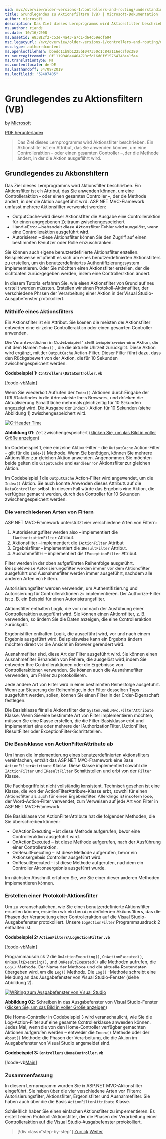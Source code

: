 ```yaml
---
uid: mvc/overview/older-versions-1/controllers-and-routing/understanding-action-filters-vb
title: Grundlegendes zu Aktionsfiltern (VB) | Microsoft-Dokumentation
author: microsoft
description: Das Ziel dieses Lernprogramms wird Aktionsfilter beschrieben. Ein Aktionsfilter ist ein Attribut, das Sie auf eine Controlleraktion – oder einen gesamten Controller anwenden können...
ms.author: riande
ms.date: 10/16/2008
ms.assetid: e83812f2-c53e-4a43-a7c1-d64c59ecf694
msc.legacyurl: /mvc/overview/older-versions-1/controllers-and-routing/understanding-action-filters-vb
msc.type: authoredcontent
ms.openlocfilehash: bbedc11b9b1225b1047350c1c84a116ecef0c380
ms.sourcegitcommit: 0f1119340e4464720cfd16d0ff15764746ea1fea
ms.translationtype: MT
ms.contentlocale: de-DE
ms.lasthandoff: 04/09/2019
ms.locfileid: "59407405"
---
```

# <a name="understanding-action-filters-vb"></a>Grundlegendes zu Aktionsfiltern (VB)

by [Microsoft](https://github.com/microsoft)

[PDF herunterladen](http://download.microsoft.com/download/e/f/3/ef3f2ff6-7424-48f7-bdaa-180ef64c3490/ASPNET_MVC_Tutorial_14_VB.pdf)

> Das Ziel dieses Lernprogramms wird Aktionsfilter beschrieben. Ein Aktionsfilter ist ein Attribut, das Sie anwenden können, um eine Controlleraktion – oder einen gesamten Controller –, der die Methode ändert, in der die Aktion ausgeführt wird.


## <a name="understanding-action-filters"></a>Grundlegendes zu Aktionsfiltern

Das Ziel dieses Lernprogramms wird Aktionsfilter beschrieben. Ein Aktionsfilter ist ein Attribut, das Sie anwenden können, um eine Controlleraktion – oder einen gesamten Controller –, der die Methode ändert, in der die Aktion ausgeführt wird. ASP.NET MVC-Framework umfasst mehrere Aktionsfilter verwendet werden:

- OutputCache-wird dieser Aktionsfilter die Ausgabe eine Controlleraktion für einen angegebenen Zeitraum zwischengespeichert.
- HandleError – behandelt diese Aktionsfilter Fehler wird ausgelöst, wenn eine Controlleraktion ausgeführt wird.
- Autorisieren – diese Aktionsfilter können Sie den Zugriff auf einen bestimmten Benutzer oder Rolle einzuschränken.

Sie können auch eigene benutzerdefinierte Aktionsfilter erstellen. Beispielsweise empfiehlt es sich um eines benutzerdefinierten Aktionsfilters zu erstellen, um ein benutzerdefiniertes Authentifizierungssystem implementieren. Oder Sie möchten einen Aktionsfilter erstellen, der die sichtdaten zurückgegeben werden, indem eine Controlleraktion ändert.

In diesem Tutorial erfahren Sie, wie einen Aktionsfilter von Grund auf neu erstellt werden müssten. Erstellen wir einen Protokoll-Aktionsfilter, der verschiedene Phasen der Verarbeitung einer Aktion in der Visual Studio-Ausgabefenster protokolliert.

### <a name="using-an-action-filter"></a>Mithilfe eines Aktionsfilters

Ein Aktionsfilter ist ein Attribut. Sie können die meisten der Aktionsfilter entweder eine einzelne Controlleraktion oder einen gesamten Controller anwenden.

Die Verantwortlichen in Codebeispiel 1 stellt beispielsweise eine Aktion, die mit dem Namen `Index()` , die die aktuelle Uhrzeit zurückgibt. Diese Aktion wird ergänzt, mit der `OutputCache` Action-Filter. Dieser Filter führt dazu, dass den Rückgabewert von der Aktion, die für 10 Sekunden zwischengespeichert werden.

**Codebeispiel 1: `Controllers\DataController.vb`**

[!code-vb[Main](understanding-action-filters-vb/samples/sample1.vb)]

Wenn Sie wiederholt Aufrufen der `Index()` Aktionen durch Eingabe der URL/Data/Index in die Adressleiste Ihres Browsers, und drücken die Aktualisierung Schaltfläche mehrmals gleichzeitig für 10 Sekunden angezeigt wird. Die Ausgabe der `Index()` Aktion für 10 Sekunden (siehe Abbildung 1) zwischengespeichert wird.


[![C-Header Time](understanding-action-filters-vb/_static/image2.png)](understanding-action-filters-vb/_static/image1.png)

**Abbildung 01**: Zeit zwischengespeichert ([klicken Sie, um das Bild in voller Größe anzeigen](understanding-action-filters-vb/_static/image3.png))


Im Codebeispiel 1, eine einzelne Aktion-Filter – die `OutputCache` Action-Filter – gilt für die `Index()` Methode. Wenn Sie benötigen, können Sie mehrere Aktionsfilter zur gleichen Aktion anwenden. Angenommen, Sie möchten beide gelten die `OutputCache` und `HandleError` Aktionsfilter zur gleichen Aktion.

Im Codebeispiel 1 die `OutputCache` Action-Filter wird angewendet, um die `Index()` Aktion. Sie auch konnte Anwenden dieses Attributs auf die `DataController` selbst. In diesem Fall würde das Ergebnis eine Aktion, die verfügbar gemacht werden, durch den Controller für 10 Sekunden zwischengespeichert werden.

### <a name="the-different-types-of-filters"></a>Die verschiedenen Arten von Filtern

ASP.NET MVC-Framework unterstützt vier verschiedene Arten von Filtern:

1. Autorisierungsfilter werden also – implementiert die `IAuthorizationFilter` Attribut.
2. Aktionsfilter – implementiert die `IActionFilter` Attribut.
3. Ergebnisfilter – implementiert die `IResultFilter` Attribut.
4. Ausnahmefilter – implementiert die `IExceptionFilter` Attribut.

Filter werden in der oben aufgeführten Reihenfolge ausgeführt. Beispielsweise Autorisierungsfilter werden immer vor dem Aktionsfilter ausgeführt und Ausnahmefilter werden immer ausgeführt, nachdem alle anderen Arten von Filtern.

Autorisierungsfilter werden verwendet, um Authentifizierung und Autorisierung für Controlleraktionen zu implementieren. Der Authorize-Filter ist z. B. ein Beispiel für einen Autorisierungsfilter.

Aktionsfilter enthalten Logik, die vor und nach der Ausführung einer Controlleraktion ausgeführt wird. Sie können einen Aktionsfilter, z. B. verwenden, so ändern Sie die Daten anzeigen, die eine Controlleraktion zurückgibt.

Ergebnisfilter enthalten Logik, die ausgeführt wird, vor und nach einem Ergebnis ausgeführt wird. Beispielsweise kann ein Ergebnis ändern möchten direkt vor die Ansicht im Browser gerendert wird.

Ausnahmefilter sind, diese Art der Filter ausgeführt wird. Sie können einen Ausnahmefilter Behandeln von Fehlern, die ausgelöst wird, indem Sie entweder Ihre Controlleraktionen oder die Ergebnisse von Controlleraktionen verwenden. Sie können auch die Ausnahmefilter verwenden, um Fehler zu protokollieren.

Jede andere Art von Filter wird in einer bestimmten Reihenfolge ausgeführt. Wenn zur Steuerung der Reihenfolge, in der Filter desselben Typs ausgeführt werden, sollen, können Sie einen Filter in der Order-Eigenschaft festlegen.

Die Basisklasse für alle Aktionsfilter der `System.Web.Mvc.FilterAttribute` Klasse. Wenn Sie eine bestimmte Art von Filter implementieren möchten, müssen Sie eine Klasse erstellen, die die Filter-Basisklasse erbt und implementiert eine oder mehrere der IAuthorizationFilter, IActionFilter, IResultFilter oder ExceptionFilter-Schnittstellen.

### <a name="the-base-actionfilterattribute-class"></a>Die Basisklasse von ActionFilterAttribute ab

Um Ihnen die Implementierung eines benutzerdefinierten Aktionsfilters vereinfachen, enthält das ASP.NET MVC-Framework eine Base `ActionFilterAttribute` Klasse. Diese Klasse implementiert sowohl die `IActionFilter` und `IResultFilter` Schnittstellen und erbt von der `Filter` Klasse.

Die Fachbegriffe ist nicht vollständig konsistent. Technisch gesehen ist eine Klasse, die von der ActionFilterAttribute-Klasse erbt, sowohl für einen Aktionsfilter als auch für einen Ergebnisfilter. Allerdings ist insofern lose, der Word-Action-Filter verwendet, zum Verweisen auf jede Art von Filter in ASP.NET MVC-Framework.

Die Basisklasse von ActionFilterAttribute hat die folgenden Methoden, die Sie überschreiben können:

- OnActionExecuting – ist diese Methode aufgerufen, bevor eine Controlleraktion ausgeführt wird.
- OnActionExecuted – ist diese Methode aufgerufen, nach der Ausführung einer Controlleraktion.
- OnResultExecuting – ist diese Methode aufgerufen, bevor ein Aktionsergebnis Controller ausgeführt wird.
- OnResultExecuted – ist diese Methode aufgerufen, nachdem ein Controller Aktionsergebnis ausgeführt wurde.

Im nächsten Abschnitt erfahren Sie, wie Sie einer dieser anderen Methoden implementieren können.

### <a name="creating-a-log-action-filter"></a>Erstellen einen Protokoll-Aktionsfilter

Um zu veranschaulichen, wie Sie einen benutzerdefinierte Aktionsfilter erstellen können, erstellen wir ein benutzerdefinierten Aktionsfilters, das die Phasen der Verarbeitung einer Controlleraktion auf die Visual Studio-Ausgabefenster protokolliert. Unsere `LogActionFilter` Programmausdruck 2 enthalten ist.

**Codebeispiel 2: `ActionFilters\LogActionFilter.vb`**

[!code-vb[Main](understanding-action-filters-vb/samples/sample2.vb)]

Programmausdruck 2 die `OnActionExecuting()`, `OnActionExecuted()`, `OnResultExecuting()`, und `OnResultExecuted()` alle Methoden aufrufen, die `Log()` Methode. Der Name der Methode und die aktuelle Routendaten übergeben wird, um die `Log()` Methode. Die `Log()` -Methode schreibt eine Meldung an das Ausgabefenster von Visual Studio-Fenster (siehe Abbildung 2).


[![WRiting zum Ausgabefenster von Visual Studio](understanding-action-filters-vb/_static/image5.png)](understanding-action-filters-vb/_static/image4.png)

**Abbildung 02**: Schreiben in das Ausgabefenster von Visual Studio-Fenster ([klicken Sie, um das Bild in voller Größe anzeigen](understanding-action-filters-vb/_static/image6.png))


Die Home-Controller in Codebeispiel 3 wird veranschaulicht, wie Sie die Log-Action-Filter auf eine gesamte Controllerklasse anwenden können. Jedes Mal, wenn die von den Home-Controller verfügbar gemachten Aktionen aufgerufen werden – entweder die `Index()` Methode oder der `About()` Methode: die Phasen der Verarbeitung, die die Aktion im Ausgabefenster von Visual Studio angemeldet sind.

**Codebeispiel 3: `Controllers\HomeController.vb`**

[!code-vb[Main](understanding-action-filters-vb/samples/sample3.vb)]

### <a name="summary"></a>Zusammenfassung

In diesem Lernprogramm wurden Sie in ASP.NET MVC-Aktionsfilter eingeführt. Sie haben über die vier verschiedene Arten von Filtern: Autorisierungsfilter, Aktionsfilter, Ergebnisfilter und Ausnahmefilter. Sie haben auch über die die Basis `ActionFilterAttribute` Klasse.

Schließlich haben Sie einen einfachen Aktionsfilter zu implementieren. Es erstellt einen Protokoll-Aktionsfilter, der die Phasen der Verarbeitung einer Controlleraktion auf die Visual Studio-Ausgabefenster protokolliert.

> [!div class="step-by-step"]
> [Zurück](asp-net-mvc-routing-overview-vb.md)
> [Weiter](improving-performance-with-output-caching-vb.md)
